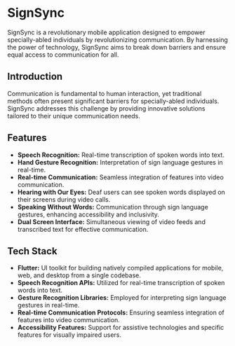 # SignSync

SignSync is a revolutionary mobile application designed to empower specially-abled individuals by revolutionizing communication. By harnessing the power of technology, SignSync aims to break down barriers and ensure equal access to communication for all.

## Introduction

Communication is fundamental to human interaction, yet traditional methods often present significant barriers for specially-abled individuals. SignSync addresses this challenge by providing innovative solutions tailored to their unique communication needs.

## Features

- **Speech Recognition:** Real-time transcription of spoken words into text.
- **Hand Gesture Recognition:** Interpretation of sign language gestures in real-time.
- **Real-time Communication:** Seamless integration of features into video communication.
- **Hearing with Our Eyes:** Deaf users can see spoken words displayed on their screens during video calls.
- **Speaking Without Words:** Communication through sign language gestures, enhancing accessibility and inclusivity.
- **Dual Screen Interface:** Simultaneous viewing of video feeds and transcribed text for effective communication.

## Tech Stack

- **Flutter:** UI toolkit for building natively compiled applications for mobile, web, and desktop from a single codebase.
- **Speech Recognition APIs:** Utilized for real-time transcription of spoken words into text.
- **Gesture Recognition Libraries:** Employed for interpreting sign language gestures in real-time.
- **Real-time Communication Protocols:** Ensuring seamless integration of features into video communication.
- **Accessibility Features:** Support for assistive technologies and specific features for visually impaired users.

